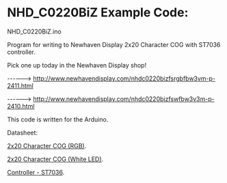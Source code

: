 NHD_C0220BiZ Example Code:
==============================================

NHD_C0220BiZ.ino
 
Program for writing to Newhaven Display 2x20 Character COG with ST7036 controller.
 
Pick one up today in the Newhaven Display shop!

------> http://www.newhavendisplay.com/nhdc0220bizfsrgbfbw3vm-p-2411.html

------> http://www.newhavendisplay.com/nhdc0220bizfswfbw3v3m-p-2410.html
 
 This code is written for the Arduino.
 
 Datasheet:
 
 [2x20 Character COG (RGB)](http://www.newhavendisplay.com/specs/NHD-C0220BiZ-FSRGB-FBW-3VM.pdf).
 
 [2x20 Character COG (White LED)](http://www.newhavendisplay.com/specs/NHD-C0220BiZ-FSW-FBW-3V3M.pdf).
 
 [Controller - ST7036](http://www.newhavendisplay.com/app_notes/ST7036.pdf).
 
